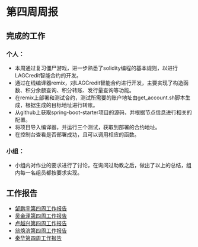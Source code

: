 # 第四周周报 

## 完成的工作

### 个人：

* 本周通过复习僵尸游戏，进一步熟悉了solidity编程的基本规则，以进行LAGCredit智能合约的开发。
* 通过在线编译器remix，对LAGCredit智能合约进行开发，主要实现了构造函数、积分余额查询、积分转账、发行量查询等功能。
* 在remix上部署和测试合约，测试所需要的账户地址由get_account.sh脚本生成，根据生成的目标地址进行转账。
* 从github上获取spring-boot-starter项目的源码，并根据节点信息进行相关的配置。
* 将项目导入编译器，并运行三个测试，获取到部署的合约地址。
* 在控制台查看是否部署成功，且可以调用相应的函数。

 

### 小组：

* 小组内对作业的要求进行了讨论，在询问过助教之后，做出了以上的总结，组内每一名组员都按要求实现。

  



## 工作报告

* [邹鹏宇第四周工作报告](https://github.com/2019-scut-practical-training-team/webank/blob/dev/day2/邹鹏宇/weekly_report4.md)
* [吴金泽第四周工作报告](https://github.com/2019-scut-practical-training-team/webank/blob/dev/day2/吴金泽/weekly_report4.md)
* [卢越兴第四周工作报告](https://github.com/2019-scut-practical-training-team/webank/blob/dev/day2/%E5%8D%A2%E8%B6%8A%E5%85%B4/week4_report.md)
* [翁焕滨第四周工作报告](https://github.com/2019-scut-practical-training-team/webank/blob/dev/day2/翁焕滨/翁焕滨-第四周报告.md)
* [秦华第四周工作报告](https://github.com/2019-scut-practical-training-team/webank/blob/dev/day2/%E7%A7%A6%E5%8D%8E/weekly_report4.md)
